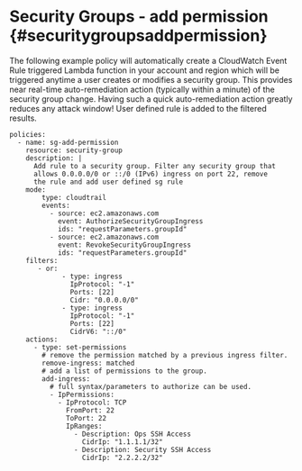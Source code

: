 Security Groups - add permission {#securitygroupsaddpermission}
================================

The following example policy will automatically create a CloudWatch
Event Rule triggered Lambda function in your account and region which
will be triggered anytime a user creates or modifies a security group.
This provides near real-time auto-remediation action (typically within a
minute) of the security group change. Having such a quick
auto-remediation action greatly reduces any attack window! User defined
rule is added to the filtered results.

``` {.yaml}
policies:
  - name: sg-add-permission
    resource: security-group
    description: |
      Add rule to a security group. Filter any security group that
      allows 0.0.0.0/0 or ::/0 (IPv6) ingress on port 22, remove
      the rule and add user defined sg rule
    mode:
        type: cloudtrail
        events:
          - source: ec2.amazonaws.com
            event: AuthorizeSecurityGroupIngress
            ids: "requestParameters.groupId"
          - source: ec2.amazonaws.com
            event: RevokeSecurityGroupIngress
            ids: "requestParameters.groupId"
    filters:
       - or:
             - type: ingress
               IpProtocol: "-1"
               Ports: [22]
               Cidr: "0.0.0.0/0"
             - type: ingress
               IpProtocol: "-1"
               Ports: [22]
               CidrV6: "::/0"
    actions:
      - type: set-permissions
        # remove the permission matched by a previous ingress filter.
        remove-ingress: matched
        # add a list of permissions to the group.
        add-ingress:
          # full syntax/parameters to authorize can be used.
          - IpPermissions:
            - IpProtocol: TCP
              FromPort: 22
              ToPort: 22
              IpRanges:
                - Description: Ops SSH Access
                  CidrIp: "1.1.1.1/32"
                - Description: Security SSH Access
                  CidrIp: "2.2.2.2/32"
```
